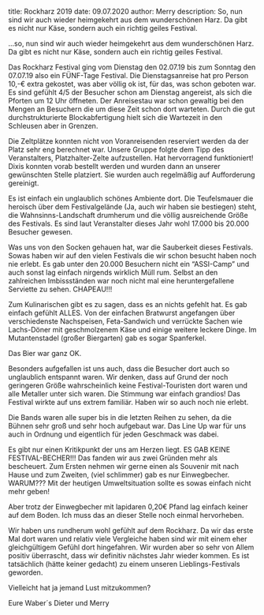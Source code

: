 title: Rockharz 2019
date: 09.07.2020
author: Merry
description: So, nun sind wir auch wieder heimgekehrt aus dem wunderschönen Harz. Da gibt es nicht nur Käse, sondern auch ein richtig geiles Festival.

…so, nun sind wir auch wieder heimgekehrt aus dem wunderschönen Harz. Da gibt es nicht nur Käse, sondern auch ein richtig geiles Festival.

Das Rockharz Festival ging vom Dienstag den 02.07.19 bis zum Sonntag den 07.07.19 also ein FÜNF-Tage Festival. Die Dienstagsanreise hat pro Person 10,-€ extra gekostet, was aber völlig ok ist, für das, was schon geboten war. Es sind gefühlt 4/5 der Besucher schon am Dienstag angereist, als sich die Pforten um 12 Uhr öffneten. Der Anreisestau war schon gewaltig bei den Mengen an Besuchern die um diese Zeit schon dort warteten. Durch die gut durchstrukturierte Blockabfertigung hielt sich die Wartezeit in den Schleusen aber in Grenzen.

Die Zeltplätze konnten nicht von Voranreisenden reserviert werden da der Platz sehr eng berechnet war. Unsere Gruppe folgte dem Tipp des Veranstalters, Platzhalter-Zelte aufzustellen. Hat hervorragend funktioniert! Dixis konnten vorab bestellt werden und wurden dann an unserer gewünschten Stelle platziert. Sie wurden auch regelmäßig auf Aufforderung gereinigt.

Es ist einfach ein unglaublich schönes Ambiente dort. Die Teufelsmauer die heroisch über dem Festivalgelände (Ja, auch wir haben sie bestiegen) steht, die Wahnsinns-Landschaft drumherum und die völlig ausreichende Größe des Festivals. Es sind laut Veranstalter dieses Jahr wohl 17.000 bis 20.000 Besucher gewesen.

Was uns von den Socken gehauen hat, war die Sauberkeit dieses Festivals. Sowas haben wir auf den vielen Festivals die wir schon besucht haben noch nie erlebt. Es gab unter den 20.000 Besuchern nicht ein “ASSI-Camp” und auch sonst lag einfach nirgends wirklich Müll rum. Selbst an den zahlreichen Imbissständen war noch nicht mal eine heruntergefallene Serviette zu sehen. CHAPEAU!!!

Zum Kulinarischen gibt es zu sagen, dass es an nichts gefehlt hat. Es gab einfach gefühlt ALLES. Von der einfachen Bratwurst angefangen über verschiedenste Nachspeisen, Feta-Sandwich und verrückte Sachen wie Lachs-Döner mit geschmolzenem Käse und einige weitere leckere Dinge. Im Mutantenstadel (großer Biergarten) gab es sogar Spanferkel.

Das Bier war ganz OK.

Besonders aufgefallen ist uns auch, dass die Besucher dort auch so unglaublich entspannt waren. Wir denken, dass auf Grund der noch geringeren Größe wahrscheinlich keine Festival-Touristen dort waren und alle Metaller unter sich waren. Die Stimmung war einfach grandios! Das Festival wirkte auf uns extrem familiär. Haben wir so auch noch nie erlebt.

Die Bands waren alle super bis in die letzten Reihen zu sehen, da die Bühnen sehr groß und sehr hoch aufgebaut war. Das Line Up war für uns auch in Ordnung und eigentlich für jeden Geschmack was dabei.

Es gibt nur einen Kritikpunkt der uns am Herzen liegt. ES GAB KEINE FESTIVAL-BECHER!!! Das fanden wir aus zwei Gründen mehr als bescheuert. Zum Ersten nehmen wir gerne einen als Souvenir mit nach Hause und zum Zweiten, (viel schlimmer) gab es nur Einwegbecher. WARUM??? Mit der heutigen Umweltsituation sollte es sowas einfach nicht mehr geben!

Aber trotz der Einwegbecher mit lapidaren 0,20€ Pfand lag einfach keiner auf dem Boden. Ich muss das an dieser Stelle noch einmal hervorheben.

Wir haben uns rundherum wohl gefühlt auf dem Rockharz. Da wir das erste Mal dort waren und relativ viele Vergleiche haben sind wir mit einem eher gleichgültigem Gefühl dort hingefahren. Wir wurden aber so sehr von Allem positiv überrascht, dass wir definitiv nächstes Jahr wieder kommen. Es ist tatsächlich (hätte keiner gedacht) zu einem unseren Lieblings-Festivals geworden.

Vielleicht hat ja jemand Lust mitzukommen?

Eure Waber´s Dieter und Merry
